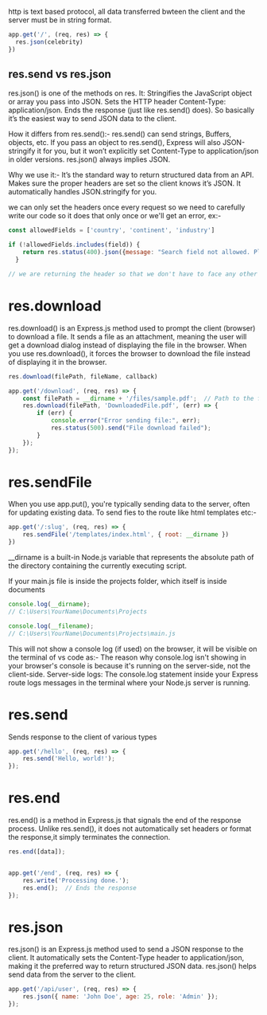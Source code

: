 http is text based protocol, all data transferred bwteen the client and the server must be in string format.
```js
app.get('/', (req, res) => {
  res.json(celebrity)  
})
```

## res.send vs res.json
res.json() is one of the methods on res.
It:
Stringifies the JavaScript object or array you pass into JSON.
Sets the HTTP header Content-Type: application/json.
Ends the response (just like res.send() does).
So basically it’s the easiest way to send JSON data to the client.

How it differs from res.send():-
res.send() can send strings, Buffers, objects, etc.
If you pass an object to res.send(), Express will also JSON-stringify it for you, but it won’t explicitly set Content-Type to application/json in older versions.
res.json() always implies JSON.


Why we use it:-
It’s the standard way to return structured data from an API.
Makes sure the proper headers are set so the client knows it’s JSON.
It automatically handles JSON.stringify for you.


we can only set the headers once every request so we need to carefully write our code so it does that only once or we'll get an error, ex:-

```js
const allowedFields = ['country', 'continent', 'industry']

if (!allowedFields.includes(field)) {
    return res.status(400).json({message: "Search field not allowed. Please use only 'country', 'continent', 'industry'" })
  }

// we are returning the header so that we don't have to face any other error.
```

# res.download
res.download() is an Express.js method used to prompt the client (browser) to download a file. It sends a file as an attachment, meaning the user will get a download dialog instead of displaying the file in the browser.
When you use res.download(), it forces the browser to download the file instead of displaying it in the browser.

```js
res.download(filePath, fileName, callback)

app.get('/download', (req, res) => {
    const filePath = __dirname + '/files/sample.pdf';  // Path to the file
    res.download(filePath, 'DownloadedFile.pdf', (err) => {
        if (err) {
            console.error("Error sending file:", err);
            res.status(500).send("File download failed");
        }
    });
});
```


# res.sendFile
When you use app.put(), you're typically sending data to the server, often for updating existing data.
To send fies to the route like html templates etc:-

```js
app.get('/:slug', (req, res) => {
    res.sendFile('/templates/index.html', { root: __dirname })
})
```

__dirname is a built-in Node.js variable that represents the absolute path of the directory containing the currently executing script.

If your main.js file is inside the projects folder, which itself is inside documents
```js
console.log(__dirname);
// C:\Users\YourName\Documents\Projects

console.log(__filename);
// C:\Users\YourName\Documents\Projects\main.js
```

This will not show a console log (if used) on the browser, it will be visible on the terminal of vs code as:-
The reason why console.log isn't showing in your browser's console is because it's running on the server-side, not the client-side.
Server-side logs: The console.log statement inside your Express route logs messages in the terminal where your Node.js server is running.


# res.send
Sends response to the client of various types 
```js
app.get('/hello', (req, res) => {
    res.send('Hello, world!');
});
```

# res.end
res.end() is a method in Express.js that signals the end of the response process.
Unlike res.send(), it does not automatically set headers or format the response,it simply terminates the connection.

```js
res.end([data]);


app.get('/end', (req, res) => {
    res.write('Processing done.');
    res.end();  // Ends the response
});
```

# res.json
res.json() is an Express.js method used to send a JSON response to the client. It automatically sets the Content-Type header to application/json, making it the preferred way to return structured JSON data.
res.json() helps send data from the server to the client.
    
```js
app.get('/api/user', (req, res) => {
    res.json({ name: 'John Doe', age: 25, role: 'Admin' });
});
```